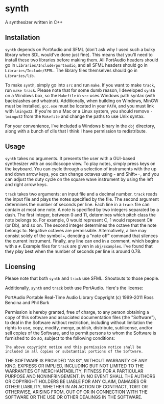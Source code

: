 # synth
A synthesizer written in C++

## Installation
`synth` depends on PortAudio and SFML (don't ask why I used such a bulky library when SDL would've done just fine). This means that you'll need to install these two libraries before making them. All PortAudio headers should go in `Libraries/Include/portaudio`, and all SFML headers should go in `Libraries/Include/SFML`. The library files themselves should go in `Libraries/lib`.

To make `synth`, simply go into `src` and run `make`. If you want to make `track`, run `make track`. Please note that for some dumb reason, I developed `synth` on a Windows box, so the `Makefile` in `src` uses Windows path syntax (with backslashes and whatnot). Additionally, when building on Windows, MinGW must be installed, `gcc.exe` must be located in your `PATH`, and you must link with `lmingw32`. If you're on a Mac or a Linux system, you should remove `-lmingw32` from the `Makefile` and change the paths to use Unix syntax.

For your convenience, I've included a Windows binary in the `obj` directory, along with a bunch of dlls that I think I have permission to redistribute.

## Usage
`synth` takes no arguments. It presents the user with a GUI-based synthesizer with an oscilloscope view. To play notes, simply press keys on the keyboard. You can cycle through a selection of instruments with the up and down arrow keys, you can change octaves using - and Shift+=, and you can adjust the duty cycle on the square wave instrument by using the left and right arrow keys.

`track` takes two arguments: an input file and a decimal number. `track` reads the input file and plays the notes specified by the file. The second argument determines the number of seconds per line. Each line in a `track` file can contain at most one note. A note is specified by two integers separated by a dash. The first integer, between 0 and 11, determines which pitch class the note belongs to. For example, 0 would represent C, 1 would represent C# (or Db), and so on. The second integer determines the octave that the note belongs to. Negative octaves are permissible. Alternatively, a line may consist solely of the symbol `=`, denoting a "note off" command that silences the current instrument. Finally, any line can end in a comment, which begins with a `#`. Example files for `track` are given in `obj/Examples`. I've found that they play best when the number of seconds per line is around 0.78.

## Licensing
Please note that both `synth` and `track` use SFML. Shoutouts to those people.

Additionally, `synth` and `track` both use PortAudio. Here's the license:

PortAudio Portable Real-Time Audio Library
Copyright (c) 1999-2011 Ross Bencina and Phil Burk

Permission is hereby granted, free of charge, to any person obtaining a copy of this software and associated documentation files (the "Software"), to deal in the Software without restriction, including without limitation the rights to use, copy, modify, merge, publish, distribute, sublicense, and/or sell copies of the Software, and to permit persons to whom the Software is furnished to do so, subject to the following conditions:

    The above copyright notice and this permission notice shall be included in all copies or substantial portions of the Software.

THE SOFTWARE IS PROVIDED "AS IS", WITHOUT WARRANTY OF ANY KIND, EXPRESS OR IMPLIED, INCLUDING BUT NOT LIMITED TO THE WARRANTIES OF MERCHANTABILITY, FITNESS FOR A PARTICULAR PURPOSE AND NONINFRINGEMENT.
IN NO EVENT SHALL THE AUTHORS OR COPYRIGHT HOLDERS BE LIABLE FOR ANY CLAIM, DAMAGES OR OTHER LIABILITY, WHETHER IN AN ACTION OF CONTRACT, TORT OR OTHERWISE, ARISING FROM, OUT OF OR IN CONNECTION WITH THE SOFTWARE OR THE USE OR OTHER DEALINGS IN THE SOFTWARE.

